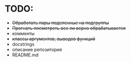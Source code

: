 # TODO:
- ~~Обработать пары поделенные на подгруппы~~
- ~~Прогнать посмотреть все ли верно обрабатывается~~
- комменты
- ~~классы аргументов, выводов функций~~
- docstrings
- описание репозитория
- README.md